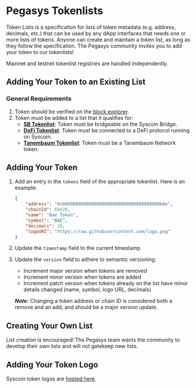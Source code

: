 # Pegasys Tokenlists

Token Lists is a specification for lists of token metadata (e.g. address, decimals, etc.) that can be used by any dApp interfaces that needs one or more lists of tokens. Anyone can create and maintain a token list, as long as they follow the specification. The Pegasys community invites you to add your token to our tokenlists!

Mainnet and testnet tokenlist registries are handled independently.

## Adding Your Token to an Existing List

### General Requirements
1. Token should be verified on the [block explorer](https://tanenbaum.io/).
2. Token must be added to a list that it qualifies for:
    <!-- * **[Top 20 Tokenlist](./top20.tokenlist.json)**: Token must be in the top 20 of eligible Syscoin tokens by marketcap. -->
    * **[SB Tokenlist](./ab.tokenlist.json)**: Token must be bridgeable on the Syscoin Bridge.
    * **[DeFi Tokenlist](./defi.tokenlist.json)**: Token must be connected to a DeFi protocol running on Syscoin.
    * **[Tanembaum Tokenlist](./tanembaum.tokenlist.json)**: Token must be a Tanembaum Network token.

## Adding Your Token
1. Add an entry in the `tokens` field of the appropriate tokenlist. Here is an example:
    ```json
    {
        "address": "0x0000000000000000000000000000000000000bAe",
        "chainId": 69420,
        "name": "Bae Token",
        "symbol": "BAE",
        "decimals": 18,
        "logoURI": "https://raw.githubusercontent.com/logo.png"
    }
    ```
2. Update the `timestamp` field to the current timestamp.
3. Update the `version` field to adhere to semantic versioning:

    * Increment major version when tokens are removed
    * Increment minor version when tokens are added
    * Increment patch version when tokens already on the list have minor details changed (name, symbol, logo URL, decimals)

    ***Note:*** Changing a token address or chain ID is considered both a remove and an add, and should be a major version update.


## Creating Your Own List

List creation is encouraged! The Pegasys team wants the community to develop their own lists and will not gatekeep new lists.

## Adding Your Token Logo

Syscoin token logos are [hosted here](https://github.com/pollum-io/tokens).
